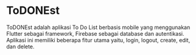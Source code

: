 # ToDONEst
ToDONEst adalah aplikasi To Do List berbasis mobile yang menggunakan Flutter sebagai framework, Firebase sebagai database dan autentikasi.
Aplikasi ini memiliki beberapa fitur utama yaitu, login, logout, create, edit, dan delete.
